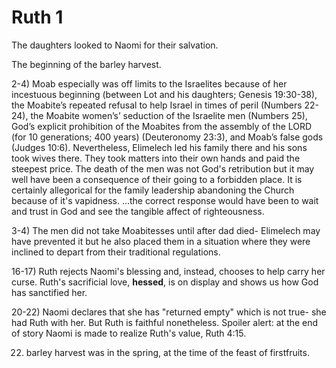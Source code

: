 # Ruth 1

The daughters looked to Naomi for their salvation.

The beginning of the barley harvest.

2-4) Moab especially was off limits to the Israelites because of her incestuous beginning (between Lot and his daughters; 
Genesis 19:30-38), the Moabite’s repeated refusal to help Israel in times of peril (Numbers 22-24), the Moabite women’s’ seduction of the Israelite men (Numbers 25), God’s explicit prohibition of the Moabites from the assembly of the LORD (for 10 generations; 400 years) (Deuteronomy 23:3), and Moab’s false gods (Judges 10:6). 
Nevertheless, Elimelech led his family there and his sons took wives there. 
They took matters into their own hands and paid the steepest price.
  The death of the men was not God's retribution but it may well have been a consequence of their going to a forbidden place.
It is certainly allegorical for the family leadership abandoning the Church because of it's vapidness.
...the correct response would have been to wait and trust in God and see the tangible affect of righteousness. 

3-4) The men did not take Moabitesses until after dad died- 
Elimelech may have prevented it but he also placed them in a situation where they were inclined to depart from their traditional regulations. 


16-17) Ruth rejects Naomi's blessing and, instead, chooses to help carry her curse.
  Ruth's sacrificial love, __hessed__, is on display and shows us how God has sanctified her.


20-22) Naomi declares that she has "returned empty" which is not true- she had Ruth with her.
But Ruth is faithful nonetheless. 
Spoiler alert: at the end of story Naomi is made to realize Ruth's value, Ruth 4:15.

22) barley harvest was in the spring, at the time of the feast of firstfruits.


